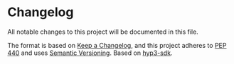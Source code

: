 # Changelog

All notable changes to this project will be documented in this file.

The format is based on [Keep a Changelog](https://keepachangelog.com/en/1.0.0/),
and this project adheres to [PEP 440](https://www.python.org/dev/peps/pep-0440/)
and uses [Semantic Versioning](https://semver.org/spec/v2.0.0.html). Based on
[hyp3-sdk](https://github.com/ASFHyP3/hyp3-sdk/blob/develop/CHANGELOG.md).


<!--
## [RELEASE VERSION](Link to Github Compare)

### Fixed
- items indicating what has been changed

-->

